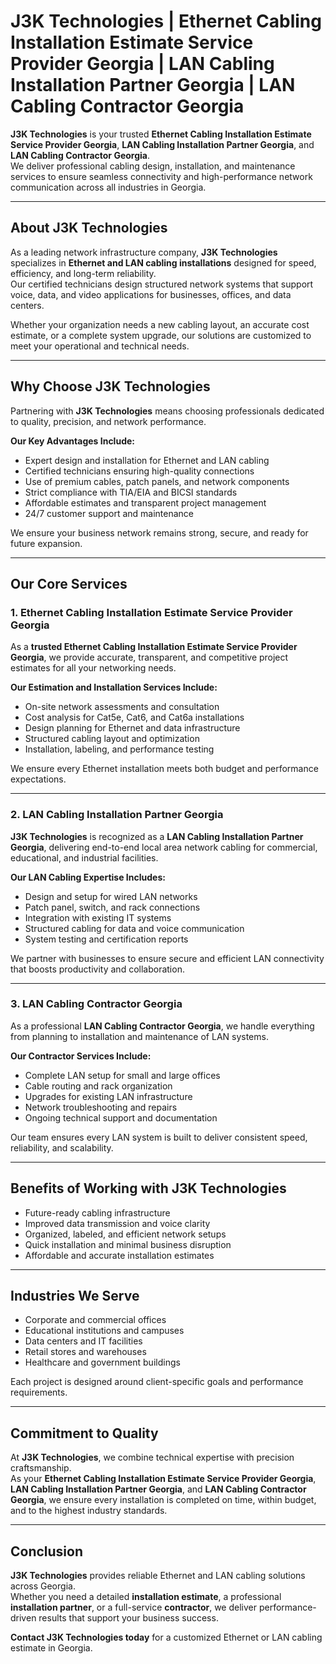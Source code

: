 # J3K Technologies | Ethernet Cabling Installation Estimate Service Provider Georgia | LAN Cabling Installation Partner Georgia | LAN Cabling Contractor Georgia

**J3K Technologies** is your trusted **Ethernet Cabling Installation Estimate Service Provider Georgia**, **LAN Cabling Installation Partner Georgia**, and **LAN Cabling Contractor Georgia**.  
We deliver professional cabling design, installation, and maintenance services to ensure seamless connectivity and high-performance network communication across all industries in Georgia.

---

## About J3K Technologies

As a leading network infrastructure company, **J3K Technologies** specializes in **Ethernet and LAN cabling installations** designed for speed, efficiency, and long-term reliability.  
Our certified technicians design structured network systems that support voice, data, and video applications for businesses, offices, and data centers.

Whether your organization needs a new cabling layout, an accurate cost estimate, or a complete system upgrade, our solutions are customized to meet your operational and technical needs.

---

## Why Choose J3K Technologies

Partnering with **J3K Technologies** means choosing professionals dedicated to quality, precision, and network performance.  

**Our Key Advantages Include:**
- Expert design and installation for Ethernet and LAN cabling  
- Certified technicians ensuring high-quality connections  
- Use of premium cables, patch panels, and network components  
- Strict compliance with TIA/EIA and BICSI standards  
- Affordable estimates and transparent project management  
- 24/7 customer support and maintenance  

We ensure your business network remains strong, secure, and ready for future expansion.

---

## Our Core Services

### 1. Ethernet Cabling Installation Estimate Service Provider Georgia
As a **trusted Ethernet Cabling Installation Estimate Service Provider Georgia**, we provide accurate, transparent, and competitive project estimates for all your networking needs.  

**Our Estimation and Installation Services Include:**
- On-site network assessments and consultation  
- Cost analysis for Cat5e, Cat6, and Cat6a installations  
- Design planning for Ethernet and data infrastructure  
- Structured cabling layout and optimization  
- Installation, labeling, and performance testing  

We ensure every Ethernet installation meets both budget and performance expectations.

---

### 2. LAN Cabling Installation Partner Georgia
**J3K Technologies** is recognized as a **LAN Cabling Installation Partner Georgia**, delivering end-to-end local area network cabling for commercial, educational, and industrial facilities.  

**Our LAN Cabling Expertise Includes:**
- Design and setup for wired LAN networks  
- Patch panel, switch, and rack connections  
- Integration with existing IT systems  
- Structured cabling for data and voice communication  
- System testing and certification reports  

We partner with businesses to ensure secure and efficient LAN connectivity that boosts productivity and collaboration.

---

### 3. LAN Cabling Contractor Georgia
As a professional **LAN Cabling Contractor Georgia**, we handle everything from planning to installation and maintenance of LAN systems.  

**Our Contractor Services Include:**
- Complete LAN setup for small and large offices  
- Cable routing and rack organization  
- Upgrades for existing LAN infrastructure  
- Network troubleshooting and repairs  
- Ongoing technical support and documentation  

Our team ensures every LAN system is built to deliver consistent speed, reliability, and scalability.

---

## Benefits of Working with J3K Technologies
- Future-ready cabling infrastructure  
- Improved data transmission and voice clarity  
- Organized, labeled, and efficient network setups  
- Quick installation and minimal business disruption  
- Affordable and accurate installation estimates  

---

## Industries We Serve
- Corporate and commercial offices  
- Educational institutions and campuses  
- Data centers and IT facilities  
- Retail stores and warehouses  
- Healthcare and government buildings  

Each project is designed around client-specific goals and performance requirements.

---

## Commitment to Quality

At **J3K Technologies**, we combine technical expertise with precision craftsmanship.  
As your **Ethernet Cabling Installation Estimate Service Provider Georgia**, **LAN Cabling Installation Partner Georgia**, and **LAN Cabling Contractor Georgia**, we ensure every installation is completed on time, within budget, and to the highest industry standards.

---

## Conclusion

**J3K Technologies** provides reliable Ethernet and LAN cabling solutions across Georgia.  
Whether you need a detailed **installation estimate**, a professional **installation partner**, or a full-service **contractor**, we deliver performance-driven results that support your business success.

**Contact J3K Technologies today** for a customized Ethernet or LAN cabling estimate in Georgia.

